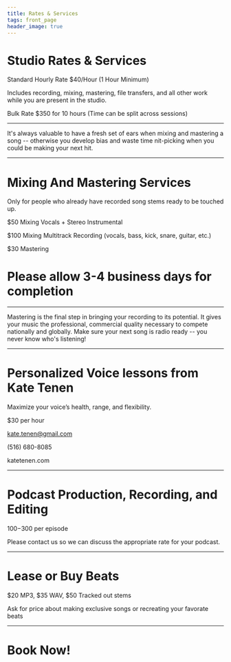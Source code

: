```yaml
---
title: Rates & Services
tags: front_page
header_image: true
---
```

# Studio Rates & Services

Standard Hourly Rate $40/Hour (1 Hour Minimum)

Includes recording, mixing, mastering, file transfers, and all other work while you are present in the studio.

Bulk Rate $350 for 10 hours (Time can be split across sessions)

- - -

It's always valuable to have a fresh set of ears when mixing and mastering a song -- otherwise you develop bias and waste time nit-picking when you could be making your next hit.

- - -

# Mixing And Mastering Services

Only for people who already have recorded song stems ready to be touched up.

$50 Mixing Vocals + Stereo Instrumental

$100 Mixing Multitrack Recording (vocals, bass, kick, snare, guitar, etc.)

$30 Mastering

# Please allow 3-4 business days for completion

- - -

Mastering is the final step in bringing your recording to its potential. It gives your music the professional, commercial quality necessary to compete nationally and globally. Make sure your next song is radio ready --  you never know who's listening!

- - -

# Personalized Voice lessons from Kate Tenen

Maximize your voice’s health, range, and  flexibility.

$30 per hour

kate.tenen@gmail.com

(516) 680-8085

katetenen.com

- - -

# Podcast Production, Recording, and Editing

$100-$300 per episode

Please contact us so we can discuss the appropriate rate for your podcast.

- - -

# Lease or Buy Beats

$20 MP3, $35 WAV, $50 Tracked out stems

Ask for price about making exclusive songs or recreating your favorate beats

- - -

# Book Now!

<!-- Start Square Appointments Embed Code --><script src='https://squareup.com/appointments/buyer/widget/52758083-5a1a-4b2d-a710-6687d1641594/8GNV6PJ8WK7YH.js'></script><!-- End Square Appointments EmbedCode -->
